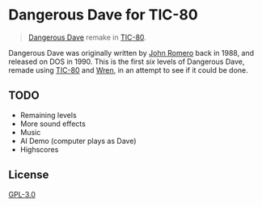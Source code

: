 # Dangerous Dave for TIC-80

> [Dangerous Dave](https://en.wikipedia.org/wiki/Dangerous_Dave) remake in [TIC-80](https://tic.computer).

Dangerous Dave was originally written by [John Romero](https://en.wikipedia.org/wiki/John_Romero) back in 1988, and released on DOS in 1990. This is the first *six* levels of Dangerous Dave, remade using [TIC-80](https://tic.computer) and [Wren](http://wren.io), in an attempt to see if it could be done.

## TODO

- Remaining levels
- More sound effects
- Music
- AI Demo (computer plays as Dave)
- Highscores

## License

[GPL-3.0](LICENSE)
